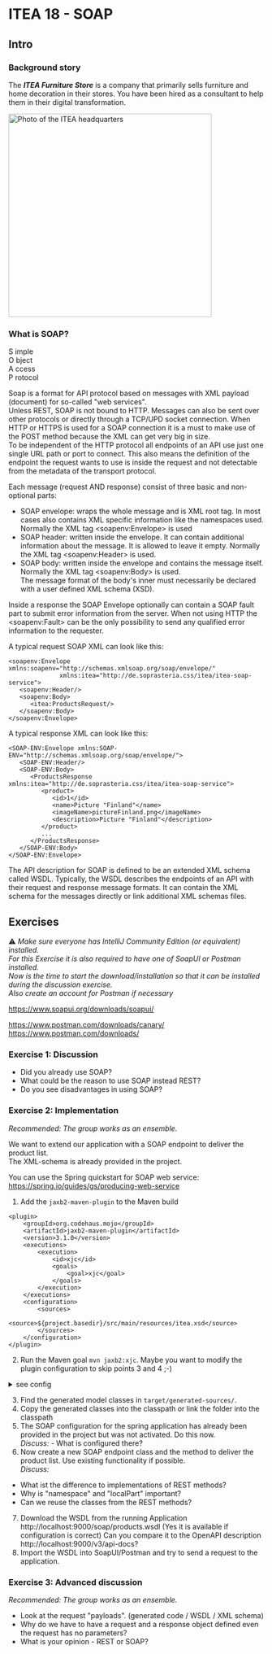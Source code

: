 # ITEA 18 - SOAP

## Intro

### Background story

The ***ITEA Furniture Store*** is a company that primarily sells furniture
and home decoration in their stores. You have been hired as a consultant to
help them in their digital transformation.

<img src="assets/images/ITEA.jpg" width="400" alt="Photo of the ITEA headquarters" />

### What is SOAP?

S imple  
O bject  
A ccess  
P rotocol

Soap is a format for API protocol based on messages with XML payload (document) for so-called "web services".  
Unless REST, SOAP is not bound to HTTP. Messages can also be sent over other protocols or directly through a TCP/UPD socket 
connection. 
When HTTP or HTTPS is used for a SOAP connection it is a must to make use of the POST method because the XML can get very 
big in size.  
To be independent of the HTTP protocol all endpoints of an API use just one single URL path or port to connect. 
This also means the definition of the endpoint the request wants to use is inside the request and not detectable from 
the metadata of the transport protocol.

Each message (request AND response) consist of three basic and non-optional parts:
- SOAP envelope: wraps the whole message and is XML root tag. In most cases also contains XML specific information like the namespaces used. 
Normally the XML tag \<soapenv:Envelope\> is used
- SOAP header: written inside the envelope. It can contain additional information about the message. It is allowed to leave it empty.
Normally the XML tag \<soapenv:Header\> is used.
- SOAP body: written inside the envelope and contains the message itself. Normally the XML tag \<soapenv:Body\> is used.  
The message format of the body's inner must necessarily be declared with a user defined XML schema (XSD). 

Inside a response the SOAP Envelope optionally can contain a SOAP fault part to submit error information from the server.
When not using HTTP the \<soapenv:Fault\> can be the only possibility to send any qualified error information to the requester.

A typical request SOAP XML can look like this:
```
<soapenv:Envelope xmlns:soapenv="http://schemas.xmlsoap.org/soap/envelope/" 
              xmlns:itea="http://de.soprasteria.css/itea/itea-soap-service">
   <soapenv:Header/>
   <soapenv:Body>
      <itea:ProductsRequest/>
   </soapenv:Body>
</soapenv:Envelope>
```
A typical response XML can look like this:
```
<SOAP-ENV:Envelope xmlns:SOAP-ENV="http://schemas.xmlsoap.org/soap/envelope/">
   <SOAP-ENV:Header/>
   <SOAP-ENV:Body>
      <ProductsResponse xmlns:itea="http://de.soprasteria.css/itea/itea-soap-service">
         <product>
            <id>1</id>
            <name>Picture "Finland"</name>
            <imageName>pictureFinland.png</imageName>
            <description>Picture "Finland"</description>
         </product>
         ...
      </ProductsResponse>
   </SOAP-ENV:Body>
</SOAP-ENV:Envelope>
```
The API description for SOAP is defined to be an extended XML schema called WSDL. 
Typically, the WSDL describes the endpoints of an API with their request and response message formats. It can contain the 
XML schema for the messages directly or link additional XML schemas files.


## Exercises

⚠️ *Make sure everyone has IntelliJ Community Edition (or equivalent) installed.  
For this Exercise it is also required to have one of SoapUI or Postman installed.  
Now is the time to start the download/installation so that it can be installed during the discussion exercise.  
Also create an account for Postman if necessary*

https://www.soapui.org/downloads/soapui/

https://www.postman.com/downloads/canary/ https://www.postman.com/downloads/

### Exercise 1: Discussion

- Did you already use SOAP? 
- What could be the reason to use SOAP instead REST?
- Do you see disadvantages in using SOAP?

### Exercise 2: Implementation

*Recommended: The group works as an ensemble.*

We want to extend our application with a SOAP endpoint to deliver the product list.  
The XML-schema is already provided in the project.

You can use the Spring quickstart for SOAP web service: https://spring.io/guides/gs/producing-web-service

1. Add the `jaxb2-maven-plugin` to the Maven build
```
<plugin>
    <groupId>org.codehaus.mojo</groupId>
    <artifactId>jaxb2-maven-plugin</artifactId>
    <version>3.1.0</version>
    <executions>
        <execution>
            <id>xjc</id>
            <goals>
                <goal>xjc</goal>
            </goals>
        </execution>
    </executions>
    <configuration>
        <sources>
            <source>${project.basedir}/src/main/resources/itea.xsd</source>
        </sources>
    </configuration>
</plugin>
```
2. Run the Maven goal `mvn jaxb2:xjc`.
Maybe you want to modify the plugin configuration to skip points 3 and 4 ;-)
<details>
<summary>see config</summary>

```
    <configuration>
        <sources>
            <source>${project.basedir}/src/main/resources/itea.xsd</source>
        </sources>
        <-- the next line is VERY IMPORTANT -->
        <clearOutputDirectory>false</clearOutputDirectory>
        <outputDirectory>${project.basedir}/src/main/java/</outputDirectory>
        <packageName>com.ite.itea.ecommerce.usecase.soapmodel</packageName>
        <addGeneratedAnnotation>true</addGeneratedAnnotation>
    </configuration>
```
</details>

3. Find the generated model classes in  `target/generated-sources/`.
4. Copy the generated classes into the classpath or link the folder into the classpath
5. The SOAP configuration for the spring application has already been provided in the project but was not activated. Do this now.  
*Discuss:* - What is configured there? 
6. Now create a new SOAP endpoint class and the method to deliver the product list. Use existing functionality if possible.  
*Discuss:* 
  - What ist the difference to implementations of REST methods?
  - Why is "namespace" and "localPart" important?
  - Can we reuse the classes from the REST methods?
7. Download the WSDL from the running Application http://localhost:9000/soap/products.wsdl (Yes it is available if configuration is correct)
Can you compare it to the OpenAPI description http://localhost:9000/v3/api-docs? 
8. Import the WSDL into SoapUI/Postman and try to send a request to the application.


### Exercise 3: Advanced discussion

*Recommended: The group works as an ensemble.*

- Look at the request "payloads". (generated code / WSDL / XML schema)
- Why do we have to have a request and a response object defined even the request has no parameters?
- What is your opinion - REST or SOAP?
